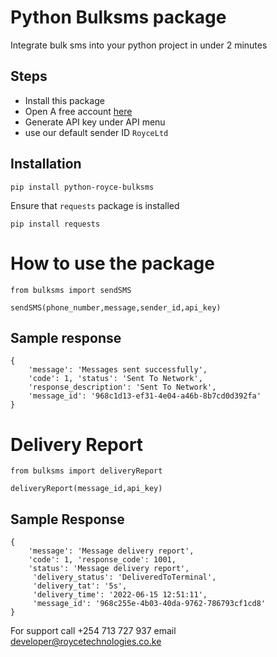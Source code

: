 # Python Bulksms package
 Integrate bulk sms into your python project in under 2 minutes

## Steps
- Install this package
- Open A free account [here](https://bulksms.roycetechnologies.co.ke/)
- Generate API key under API menu
- use our default sender ID  `RoyceLtd`

## Installation


``` 
pip install python-royce-bulksms
 ```
 Ensure that `requests` package is installed 
``` 
pip install requests
 ```

 # How to use the package

```
from bulksms import sendSMS

sendSMS(phone_number,message,sender_id,api_key)

```

## Sample response
```
{
    'message': 'Messages sent successfully', 
    'code': 1, 'status': 'Sent To Network', 
    'response_description': 'Sent To Network', 
    'message_id': '968c1d13-ef31-4e04-a46b-8b7cd0d392fa'
}

```

# Delivery Report
```
from bulksms import deliveryReport

deliveryReport(message_id,api_key)

```



## Sample Response

```
{
    'message': 'Message delivery report', 
    'code': 1, 'response_code': 1001, 
    'status': 'Message delivery report',
     'delivery_status': 'DeliveredToTerminal', 
     'delivery_tat': '5s', 
     'delivery_time': '2022-06-15 12:51:11', 
     'message_id': '968c255e-4b03-40da-9762-786793cf1cd8'
}
```

For support call +254 713 727 937 email developer@roycetechnologies.co.ke